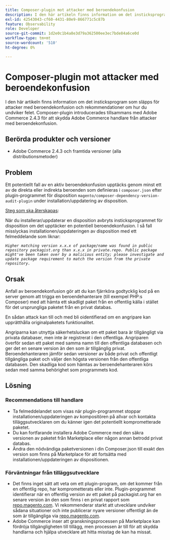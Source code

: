 ```yaml
---
title: Composer-plugin mot attacker med beroendekonfusion
description: I den här artikeln finns information om det insticksprogram som släpps för attacker med beroendekonfusion och rekommendationer om hur du undviker felet. Composer-plugin introducerades tillsammans med Adobe Commerce 2.4.3 för att skydda Adobe Commerce handlare från attacker med beroendekonfusion.
exl-id: 42543043-cf60-4431-80e9-866771c5c87b
feature: Observability
role: Developer
source-git-commit: 1d2e0c1b4a8e3d79a362500ee3ec7bde84a6ce0d
workflow-type: tm+mt
source-wordcount: '510'
ht-degree: 0%

---
```


# Composer-plugin mot attacker med beroendekonfusion

I den här artikeln finns information om det insticksprogram som släpps för attacker med beroendekonfusion och rekommendationer om hur du undviker felet. Composer-plugin introducerades tillsammans med Adobe Commerce 2.4.3 för att skydda Adobe Commerce handlare från attacker med beroendekonfusion.

## Berörda produkter och versioner

* Adobe Commerce 2.4.3 och framtida versioner (alla distributionsmetoder)

## Problem

Ett potentiellt fall av en aktiv beroendekonfusion upptäcks genom minst ett av de direkta eller indirekta beroenden som definieras i `composer.json` efter plugin-programmet för disposition `magento/composer-dependency-version-audit-plugin` under installation/uppdatering av disposition.

<u>Steg som ska återskapas</u>:

När du installerar/uppdaterar en disposition avbryts insticksprogrammet för disposition om det upptäcker en potentiell beroendekonfusion. I så fall misslyckas installationen/uppdateringen av disposition med ett felmeddelande som liknar:

*```Higher matching version x.x.x of package/name was found in public repository packagist.org than x.x.x in private.repo. Public package might've been taken over by a malicious entity; please investigate and update package requirement to match the version from the private repository.```*

## Orsak

Anfall av beroendekonfusion gör att du kan fjärrköra godtycklig kod på en server genom att trigga en beroendehanterare (till exempel PHP:s Composer) med att hämta ett skadligt paket från en offentlig källa i stället för det ursprungliga paketet från en privat databas.

En sådan attack kan till och med bli oidentifierad om en angripare kan upprätthålla originalpaketets funktionalitet.

Angriparna kan utnyttja säkerhetsluckan om ett paket bara är tillgängligt via privata databaser, men inte är registrerat i den offentliga. Angriparen överför sedan ett paket med samma namn till den offentliga databasen och ger det en senare version än den som är tillgänglig privat. Beroendehanteraren jämför sedan versioner av både privat och offentligt tillgängliga paket och väljer den högsta versionen från den offentliga databasen. Den skadliga kod som hämtas av beroendehanteraren körs sedan med samma behörighet som programmets kod.

## Lösning

### Recommendations till handlare

* Ta felmeddelandet som visas när plugin-programmet stoppar installationen/uppdateringen av kompositören på allvar och kontakta tilläggsutvecklaren om du känner igen det potentiellt komprometterade paketet.
* Du kan fortfarande installera Adobe Commerce med den säkra versionen av paketet från Marketplace eller någon annan betrodd privat databas.
* Ändra den nödvändiga paketversionen i din Composer.json till exakt den version som finns på Marketplace för att fortsätta med installationen/uppdateringen av dispositionen.

### Förväntningar från tilläggsutvecklare

* Det finns inget sätt att veta om ett plugin-program, om det kommer från en offentlig repo, har komprometterats eller inte. Plugin-programmet identifierar när en offentlig version av ett paket på packagist.org har en senare version än den som finns i en privat rapport som [repo.magento.com](https://repo.magento.com). Vi rekommenderar starkt att utvecklare undviker sådana situationer och inte publicerar nyare versioner offentligt än de som är tillgängliga via [repo.magento.com](https://repo.magento.com).
* Adobe Commerce inser att granskningsprocessen på Marketplace kan fördröja tillgängligheten till tillägg, men processen är till för att skydda handlarna och hjälpa utvecklare att hitta misstag de kan ha missat.
